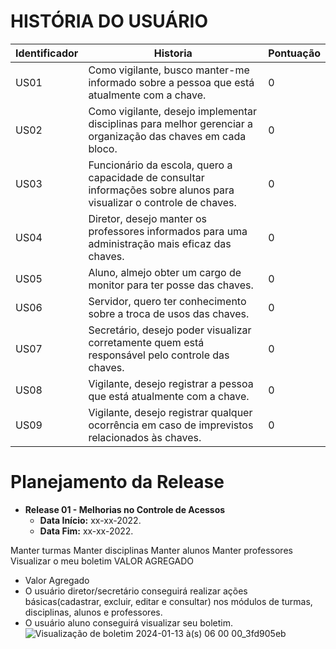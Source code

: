 # HISTÓRIA DO USUÁRIO
| Identificador | Historia | Pontuação
| --- | --- | --- | 
| US01 | Como vigilante, busco manter-me informado sobre a pessoa que está atualmente com a chave. | 0
| US02 | Como vigilante, desejo implementar disciplinas para melhor gerenciar a organização das chaves em cada bloco. | 0
| US03 | Funcionário da escola, quero a capacidade de consultar informações sobre alunos para visualizar o controle de chaves. | 0
| US04 | Diretor, desejo manter os professores informados para uma administração mais eficaz das chaves. | 0
| US05 | Aluno, almejo obter um cargo de monitor para ter posse das chaves. | 0
| US06 | Servidor, quero ter conhecimento sobre a troca de usos das chaves. | 0
| US07 | Secretário, desejo poder visualizar corretamente quem está responsável pelo controle das chaves. | 0
| US08 | Vigilante, desejo registrar a pessoa que está atualmente com a chave. | 0
| US09 | Vigilante, desejo registrar qualquer ocorrência em caso de imprevistos relacionados às chaves. | 0

# Planejamento da Release

* **Release 01 - Melhorias no Controle de Acessos**
  * **Data Início:** xx-xx-2022.
  * **Data Fim:** xx-xx-2022.

Manter turmas
Manter disciplinas
Manter alunos
Manter professores
Visualizar o meu boletim
VALOR AGREGADO

* Valor Agregado
* O usuário diretor/secretário conseguirá realizar ações básicas(cadastrar, excluir, editar e consultar) nos módulos de turmas, disciplinas, alunos e professores.
* O usuário aluno conseguirá visualizar seu boletim.                                                                                                      
![Visualização de boletim 2024-01-13 à(s) 06 00 00_3fd905eb](https://github.com/FelipeXPZ/Projeto-aps/assets/144725344/4e57d57f-05cc-4ac6-8028-ff27e1ee63b3)
